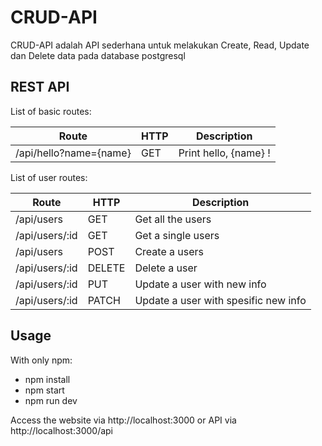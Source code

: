 # CRUD-API
CRUD-API adalah API sederhana untuk melakukan Create, Read, Update dan Delete data pada database postgresql

## REST API
List of basic routes:

Route | HTTP | Description
----- | ---- | -----------
/api/hello?name={name} | GET | Print hello, {name} !

List of user routes:

Route | HTTP | Description
----- | ---- | -----------
/api/users | GET | Get all the users
/api/users/:id | GET | Get a single users
/api/users | POST | Create a users
/api/users/:id | DELETE | Delete a user
/api/users/:id | PUT | Update a user with new info
/api/users/:id | PATCH | Update a user with spesific new info

## Usage
With only npm:

* npm install
* npm start
* npm run dev

Access the website via http://localhost:3000 or API via http://localhost:3000/api
